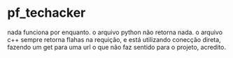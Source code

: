 # pf_techacker

nada funciona por enquanto.
o arquivo python não retorna nada.
o arquivo c++ sempre retorna flahas na requição, e está utilizando conecção direta, fazendo um get para uma url
o que não faz sentido para o projeto, acredito.